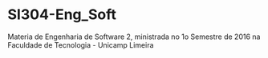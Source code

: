 # SI304-Eng_Soft
Materia de Engenharia de Software 2, ministrada no 1o Semestre de 2016 na Faculdade de Tecnologia - Unicamp Limeira
